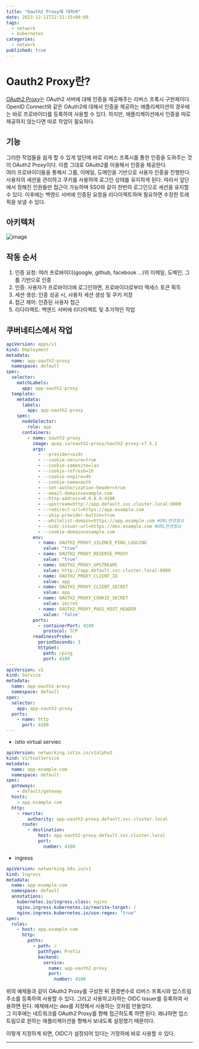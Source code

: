 ```yaml
---
title: "Oauth2 Proxy에 대하여"
date: 2023-12-11T22:31:15+09:00
tags:
  - network
  - kubernetes
categories:
  - network
published: true
---
```


# Oauth2 Proxy란?
[OAuth2 Proxy](https://oauth2-proxy.github.io/oauth2-proxy/)는 OAuth2 서버에 대해 인증을 제공해주는 리버스 프록시 구현체이다. OpenID Connect와 같은 OAuth2에 대해서 인증을 제공하는 애플리케이션의 경우에는 바로 프로바이더를 등록하여 사용할 수 있다. 하지만, 애플리케이션에서 인증을 따로 제공하지 않는다면 따로 작업이 필요하다.  



## 기능

그러한 작업들을 쉽게 할 수 있게 앞단에 바로 리버스 프록시를 통한 인증을 도와주는 것이 OAuth2 Proxy이다. 이름 그대로 OAuth2를 이용해서 인증을 제공한다.  
여러 프로바이더들을 통해서 그룹, 이메일, 도메인을 기반으로 사용자 인증을 진행한다. 사용자의 세션을 관리하고 쿠키를 사용하여 로그인 상태를 유지하게 된다. 따라서 앞단에서 정해진 인원들만 접근이 가능하며 SSO와 같이 한번의 로그인으로 세션을 유지할 수 있다. 이후에는 백엔드 서버에 인증된 요청을 리다이렉트하며 필요하면 수정한 트래픽을 보낼 수 있다.  

## 아키텍처

![image](https://github.com/lee20h/blog/assets/59367782/30a68812-6f19-477c-a8b6-750aff0b96e6)

## 작동 순서

1. 인증 요청: 여러 프로바이더(google, github, facebook ...)의 이메일, 도메인, 그룹 기반으로 인증 
2. 인증: 사용자가 프로바이더에 로그인하면, 프로바이더로부터 액세스 토큰 획득
3. 세션 생성: 인증 성공 시, 사용자 세션 생성 및 쿠키 저장
4. 접근 제어: 인증된 사용자 접근
5. 리다이렉트: 백엔드 서버에 리다이렉트 및 추가적인 작업

## 쿠버네티스에서 작업

```yaml
apiVersion: apps/v1
kind: Deployment
metadata:
  name: app-oauth2-proxy
  namespace: default
spec:
  selector:
    matchLabels:
      app: app-oauth2-proxy
  template:
    metadata:
      labels:
        app: app-oauth2-proxy
    spec:
      nodeSelector:
        role: app
      containers:
        - name: oauth2-proxy
          image: quay.io/oauth2-proxy/oauth2-proxy:v7.5.1
          args:
            - --provider=oidc
            - --cookie-secure=true
            - --cookie-samesite=lax
            - --cookie-refresh=1h
            - --cookie-expire=4h
            - --cookie-name=auth
            - --set-authorization-header=true
            - --email-domain=example.com
            - --http-address=0.0.0.0:4180
            - --upstream=http://app.default.svc.cluster.local:8080
            - --redirect-url=https://app.example.com
            - --skip-provider-button=true
            - --whitelist-domain=https://app.example.com #URL변경필요
            - --oidc-issuer-url=https://dex.example.com #URL변경필요
            - --cookie-domain=example.com
          env:
            - name: OAUTH2_PROXY_SILENCE_PING_LOGGING
              value: "true"
            - name: OAUTH2_PROXY_REVERSE_PROXY
              value: "true"
            - name: OAUTH2_PROXY_UPSTREAMS
              value: http://app.default.svc.cluster.local:8080
            - name: OAUTH2_PROXY_CLIENT_ID
              value: app
            - name: OAUTH2_PROXY_CLIENT_SECRET
              value: app
            - name: OAUTH2_PROXY_COOKIE_SECRET
              value: secret
            - name: OAUTH2_PROXY_PASS_HOST_HEADER
              value: 'false'
          ports:
            - containerPort: 4180
              protocol: TCP
          readinessProbe:
            periodSeconds: 3
            httpGet:
              path: /ping
              port: 4180
---
apiVersion: v1
kind: Service
metadata:
  name: app-oauth2-proxy
  namespace: default
spec:
  selector:
    app: app-oauth2-proxy
  ports:
    - name: http
      port: 4180
---
```

- istio virtual serviec
```yaml
apiVersion: networking.istio.io/v1alpha3
kind: VirtualService
metadata:
  name: app-example-com
  namespace: default
spec:
  gateways:
    - default/gateway
  hosts:
    - app.example.com
  http:
    - rewrite:
        authority: app-oauth2-proxy.default.svc.cluster.local
      route:
        - destination:
            host: app-oauth2-proxy.default.svc.cluster.local
            port:
              number: 4180
```

- ingress
```yaml
apiVersion: networking.k8s.io/v1
kind: Ingress
metadata:
  name: app-example-com
  namespace: default
  annotations:
    kubernetes.io/ingress.class: nginx
    nginx.ingress.kubernetes.io/rewrite-target: /
    nginx.ingress.kubernetes.io/use-regex: "true"
spec:
  rules:
    - host: app.example.com
      http:
        paths:
          - path: /
            pathType: Prefix
            backend:
              service:
                name: app-oauth2-proxy
                port:
                  number: 4180
```

위의 예제들과 같이 OAuth2 Proxy를 구성한 뒤 환경변수로 리버스 프록시와 업스트림 주소를 등록하여 사용할 수 있다. 그리고 사용하고자하는 OIDC Issuer를 등록하여 사용하면 된다. 예제에서는 dex를 지정해서 사용하는 것처럼 만들었다.  
그 이후에는 네트워크를 OAuth2 Proxy를 향해 접근하도록 하면 된다. 왜냐하면 업스트림으로 원하는 애플리케이션을 향해서 보내도록 설정했기 때문이다.

이렇게 지정하게 되면, OIDC가 설정되어 있다는 가정하에 바로 사용할 수 있다.

---